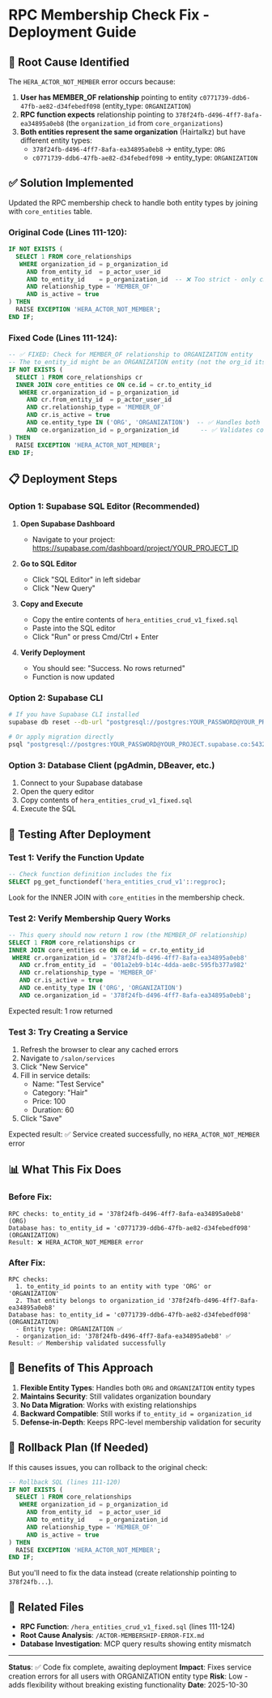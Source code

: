 # RPC Membership Check Fix - Deployment Guide

## 🎯 Root Cause Identified

The `HERA_ACTOR_NOT_MEMBER` error occurs because:

1. **User has MEMBER_OF relationship** pointing to entity `c0771739-ddb6-47fb-ae82-d34febedf098` (entity_type: `ORGANIZATION`)
2. **RPC function expects** relationship pointing to `378f24fb-d496-4ff7-8afa-ea34895a0eb8` (the `organization_id` from `core_organizations`)
3. **Both entities represent the same organization** (Hairtalkz) but have different entity types:
   - `378f24fb-d496-4ff7-8afa-ea34895a0eb8` → entity_type: `ORG`
   - `c0771739-ddb6-47fb-ae82-d34febedf098` → entity_type: `ORGANIZATION`

## ✅ Solution Implemented

Updated the RPC membership check to handle both entity types by joining with `core_entities` table.

### Original Code (Lines 111-120):
```sql
IF NOT EXISTS (
  SELECT 1 FROM core_relationships
   WHERE organization_id = p_organization_id
     AND from_entity_id  = p_actor_user_id
     AND to_entity_id    = p_organization_id  -- ❌ Too strict - only checks org_id
     AND relationship_type = 'MEMBER_OF'
     AND is_active = true
) THEN
  RAISE EXCEPTION 'HERA_ACTOR_NOT_MEMBER';
END IF;
```

### Fixed Code (Lines 111-124):
```sql
-- ✅ FIXED: Check for MEMBER_OF relationship to ORGANIZATION entity
-- The to_entity_id might be an ORGANIZATION entity (not the org_id itself)
IF NOT EXISTS (
  SELECT 1 FROM core_relationships cr
  INNER JOIN core_entities ce ON ce.id = cr.to_entity_id
   WHERE cr.organization_id = p_organization_id
     AND cr.from_entity_id  = p_actor_user_id
     AND cr.relationship_type = 'MEMBER_OF'
     AND cr.is_active = true
     AND ce.entity_type IN ('ORG', 'ORGANIZATION')  -- ✅ Handles both types
     AND ce.organization_id = p_organization_id      -- ✅ Validates correct org
) THEN
  RAISE EXCEPTION 'HERA_ACTOR_NOT_MEMBER';
END IF;
```

## 📋 Deployment Steps

### Option 1: Supabase SQL Editor (Recommended)

1. **Open Supabase Dashboard**
   - Navigate to your project: https://supabase.com/dashboard/project/YOUR_PROJECT_ID

2. **Go to SQL Editor**
   - Click "SQL Editor" in left sidebar
   - Click "New Query"

3. **Copy and Execute**
   - Copy the entire contents of `hera_entities_crud_v1_fixed.sql`
   - Paste into the SQL editor
   - Click "Run" or press Cmd/Ctrl + Enter

4. **Verify Deployment**
   - You should see: "Success. No rows returned"
   - Function is now updated

### Option 2: Supabase CLI

```bash
# If you have Supabase CLI installed
supabase db reset --db-url "postgresql://postgres:YOUR_PASSWORD@YOUR_PROJECT.supabase.co:5432/postgres"

# Or apply migration directly
psql "postgresql://postgres:YOUR_PASSWORD@YOUR_PROJECT.supabase.co:5432/postgres" < hera_entities_crud_v1_fixed.sql
```

### Option 3: Database Client (pgAdmin, DBeaver, etc.)

1. Connect to your Supabase database
2. Open the query editor
3. Copy contents of `hera_entities_crud_v1_fixed.sql`
4. Execute the SQL

## 🧪 Testing After Deployment

### Test 1: Verify the Function Update

```sql
-- Check function definition includes the fix
SELECT pg_get_functiondef('hera_entities_crud_v1'::regproc);
```

Look for the INNER JOIN with `core_entities` in the membership check.

### Test 2: Verify Membership Query Works

```sql
-- This query should now return 1 row (the MEMBER_OF relationship)
SELECT 1 FROM core_relationships cr
INNER JOIN core_entities ce ON ce.id = cr.to_entity_id
 WHERE cr.organization_id = '378f24fb-d496-4ff7-8afa-ea34895a0eb8'
   AND cr.from_entity_id  = '001a2eb9-b14c-4dda-ae8c-595fb377a982'
   AND cr.relationship_type = 'MEMBER_OF'
   AND cr.is_active = true
   AND ce.entity_type IN ('ORG', 'ORGANIZATION')
   AND ce.organization_id = '378f24fb-d496-4ff7-8afa-ea34895a0eb8';
```

Expected result: 1 row returned

### Test 3: Try Creating a Service

1. Refresh the browser to clear any cached errors
2. Navigate to `/salon/services`
3. Click "New Service"
4. Fill in service details:
   - Name: "Test Service"
   - Category: "Hair"
   - Price: 100
   - Duration: 60
5. Click "Save"

Expected result: ✅ Service created successfully, no `HERA_ACTOR_NOT_MEMBER` error

## 📊 What This Fix Does

### Before Fix:
```
RPC checks: to_entity_id = '378f24fb-d496-4ff7-8afa-ea34895a0eb8' (ORG)
Database has: to_entity_id = 'c0771739-ddb6-47fb-ae82-d34febedf098' (ORGANIZATION)
Result: ❌ HERA_ACTOR_NOT_MEMBER error
```

### After Fix:
```
RPC checks:
  1. to_entity_id points to an entity with type 'ORG' or 'ORGANIZATION'
  2. That entity belongs to organization_id '378f24fb-d496-4ff7-8afa-ea34895a0eb8'
Database has: to_entity_id = 'c0771739-ddb6-47fb-ae82-d34febedf098' (ORGANIZATION)
  - Entity type: ORGANIZATION ✅
  - organization_id: '378f24fb-d496-4ff7-8afa-ea34895a0eb8' ✅
Result: ✅ Membership validated successfully
```

## 🎯 Benefits of This Approach

1. **Flexible Entity Types**: Handles both `ORG` and `ORGANIZATION` entity types
2. **Maintains Security**: Still validates organization boundary
3. **No Data Migration**: Works with existing relationships
4. **Backward Compatible**: Still works if `to_entity_id = organization_id`
5. **Defense-in-Depth**: Keeps RPC-level membership validation for security

## 🔄 Rollback Plan (If Needed)

If this causes issues, you can rollback to the original check:

```sql
-- Rollback SQL (lines 111-120)
IF NOT EXISTS (
  SELECT 1 FROM core_relationships
   WHERE organization_id = p_organization_id
     AND from_entity_id  = p_actor_user_id
     AND to_entity_id    = p_organization_id
     AND relationship_type = 'MEMBER_OF'
     AND is_active = true
) THEN
  RAISE EXCEPTION 'HERA_ACTOR_NOT_MEMBER';
END IF;
```

But you'll need to fix the data instead (create relationship pointing to `378f24fb...`).

## 📝 Related Files

- **RPC Function**: `/hera_entities_crud_v1_fixed.sql` (lines 111-124)
- **Root Cause Analysis**: `/ACTOR-MEMBERSHIP-ERROR-FIX.md`
- **Database Investigation**: MCP query results showing entity mismatch

---

**Status**: ✅ Code fix complete, awaiting deployment
**Impact**: Fixes service creation errors for all users with ORGANIZATION entity type
**Risk**: Low - adds flexibility without breaking existing functionality
**Date**: 2025-10-30
